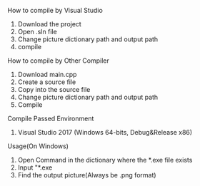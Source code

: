 How to compile by Visual Studio

1) Download the project
2) Open .sln file
3) Change picture dictionary path and output path
4) compile

How to compile by Other Compiler
1) Download main.cpp
2) Create a source file
3) Copy into the source file
4) Change picture dictionary path and output path
5) Compile


Compile Passed Environment

1) Visual Studio 2017 (Windows 64-bits, Debug&Release x86)

Usage(On Windows)

1) Open Command in the dictionary where the *.exe file exists
2) Input "*.exe <Character Name> <PicID> <Words>
3) Find the output picture(Always be .png format)
